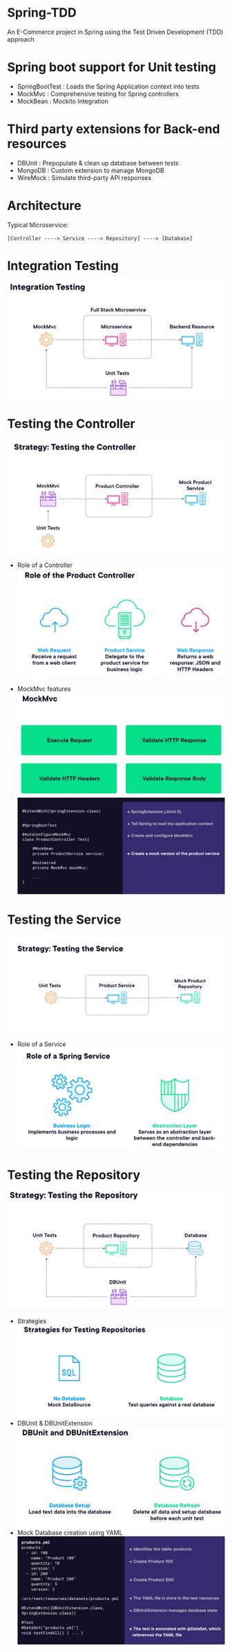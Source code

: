 # Spring-TDD
An E-Commerce project in Spring using the Test Driven Development (TDD) approach

# Spring boot support for Unit testing
- SpringBootTest : Loads the Spring Application context into tests
- MockMvc : Comprehensive testing for Spring controllers
- MockBean : Mockito Integration

# Third party extensions for Back-end resources
- DBUnit : Prepopulate & clean up database between tests
- MongoDB : Custom extension to manage MongoDB
- WireMock : Simulate third-party API responses

# Architecture
Typical Microservice:

    [Controller ----> Service ----> Repository] ----> [Database]

# Integration Testing
![img.png](images/integration-testing.png)

# Testing the Controller
![img.png](images/controller-testing.png)

- Role of a Controller
![img.png](images/role-of-controller.png)

- MockMvc features
![img.png](images/mock-mvc-features.png)
![img.png](images/mock-mvc-demo.png)

# Testing the Service
![img.png](images/service-testing.png)
- Role of a Service
![img.png](images/service-role.png)

# Testing the Repository
![img.png](images/repository-testing.png)
- Strategies
![img.png](images/repository-strategies.png)
- DBUnit & DBUnitExtension
![img.png](images/DBUnit.png)
- Mock Database creation using YAML
![img.png](images/mock-h2-db-yaml.png)